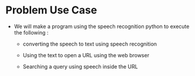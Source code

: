 # Problem Use Case 

- We will make a program using the speech recognition python to execute the following :

    - converting the speech to text using speech recognition

    - Using the text to open a URL using the web browser

    - Searching a query using speech inside the URL